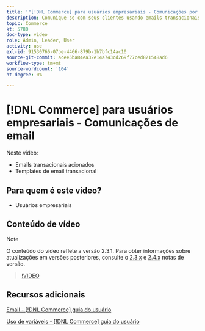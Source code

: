 ```yaml
---
title: '"[!DNL Commerce] para usuários empresariais - Comunicações por email"'
description: Comunique-se com seus clientes usando emails transacionais acionados por suas ações na loja. Personalize e configure os modelos de email para sua loja.
topic: Commerce
kt: 5780
doc-type: video
role: Admin, Leader, User
activity: use
exl-id: 91530766-07be-4466-879b-1b7bfc14ac10
source-git-commit: acee5ba84ea32e14a743cd269f77ced821548ad6
workflow-type: tm+mt
source-wordcount: '104'
ht-degree: 0%

---
```


# [!DNL Commerce] para usuários empresariais - Comunicações de email

Neste vídeo:

- Emails transacionais acionados
- Templates de email transacional

## Para quem é este vídeo?

- Usuários empresariais

## Conteúdo de vídeo

>[!NOTE]
>
>O conteúdo do vídeo reflete a versão 2.3.1. Para obter informações sobre atualizações em versões posteriores, consulte o [ 2.3.x](https://devdocs.magento.com/guides/v2.3/release-notes/bk-release-notes.html) e [2.4.x](https://devdocs.magento.com/guides/v2.4/release-notes/bk-release-notes.html) notas de versão.

>[!VIDEO](https://video.tv.adobe.com/v/36190?quality=12&learn=on)

## Recursos adicionais

[Email - [!DNL Commerce] guia do usuário](https://docs.magento.com/user-guide/marketing/email-templates.html)

[Uso de variáveis - [!DNL Commerce] guia do usuário](https://docs.magento.com/user-guide/marketing/variables.html)
